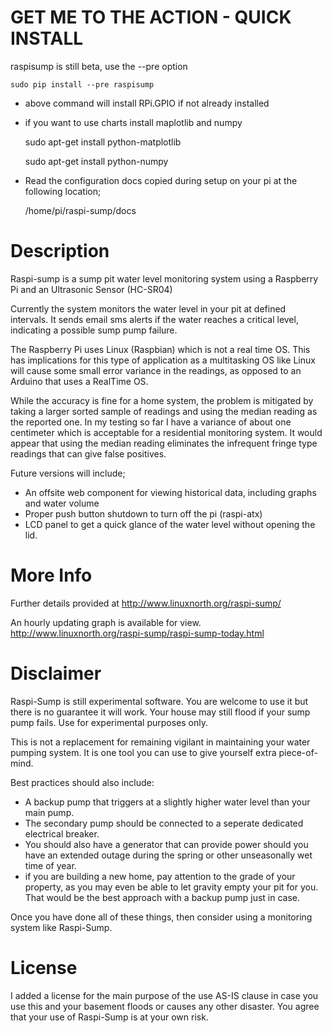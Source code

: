 GET ME TO THE ACTION - QUICK INSTALL
====================================

raspisump is still beta, use the --pre option

    sudo pip install --pre raspisump

- above command will install RPi.GPIO if not already installed

- if you want to use charts install maplotlib and numpy

    sudo apt-get install python-matplotlib

    sudo apt-get install python-numpy

- Read the configuration docs copied during setup on your pi at the following
  location;

    /home/pi/raspi-sump/docs


Description
===========
Raspi-sump is a sump pit water level monitoring system using a Raspberry Pi and an 
Ultrasonic Sensor (HC-SR04)

Currently the system monitors the water level in your pit at defined intervals. It sends
email sms alerts if the water reaches a critical level, indicating a possible sump pump failure.

The Raspberry Pi uses Linux (Raspbian) which is not a real time OS.  This has implications 
for this type of application as a multitasking OS like Linux will cause some small error
variance in the readings, as opposed to an Arduino that uses a RealTime OS. 

While the accuracy is fine for a home system, the problem is mitigated by taking a larger sorted sample of readings and using the median reading as the reported one.  In my testing so far I have a variance of about one centimeter which is acceptable for a residential monitoring system.  It would appear that using the median reading eliminates the infrequent fringe type readings that can give false positives.

Future versions will include;
- An offsite web component for viewing historical data, including graphs and water volume
- Proper push button shutdown to turn off the pi (raspi-atx)
- LCD panel to get a quick glance of the water level without opening the lid.

More Info
=========
Further details provided at http://www.linuxnorth.org/raspi-sump/

An hourly updating graph is available for view.
http://www.linuxnorth.org/raspi-sump/raspi-sump-today.html

Disclaimer
==========
Raspi-Sump is still experimental software. You are welcome to use it but there is no guarantee it will work. Your house may still flood if your sump pump fails. Use for experimental purposes only.

This is not a replacement for remaining vigilant in maintaining your water pumping system. It is one tool you can use to give yourself extra piece-of-mind.

Best practices should also include:

- A backup pump that triggers at a slightly higher water level than your main pump.
- The secondary pump should be connected to a seperate dedicated electrical breaker. 
- You should also have a generator that can provide power should you have an extended outage during the spring or other unseasonally wet time of year.
- if you are building a new home, pay attention to the grade of your property, as you may even be able to let gravity empty your pit for you.  That would be the best approach with a backup pump just in case. 

Once you have done all of these things, then consider using a monitoring system like Raspi-Sump.

License
=======
I added a license for the main purpose of the use AS-IS clause in case you use this and your basement floods or causes any other disaster.  You agree that your use of Raspi-Sump is at your own risk. 
